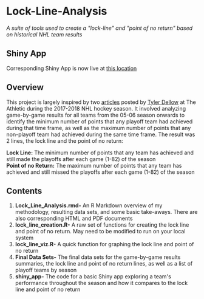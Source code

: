 # Lock-Line-Analysis
*A suite of tools used to create a "lock-line" and "point of no return" based on historical NHL team results*

## Shiny App
Corresponding Shiny App is now live at [this location](https://efastner.shinyapps.io/lock_line_analysis/)

## Overview
This project is largely inspired by two [articles](https://theathletic.com/222746/2018/01/26/dellow-point-of-no-return-all-star-edition/) posted by [Tyler Dellow](https://theathletic.com/187165/2017/12/22/dellow-the-point-of-no-return-viva-las-vegas-edition/) at The Athletic during the 2017-2018 NHL hockey season. It involved analyzing game-by-game results for all teams from the 05-06 season onwards to identify the minimum number of points that any playoff team had achieved during that time frame, as well as the maximum number of points that any non-playoff team had achieved during the same time frame. The result was 2 lines, the lock line and the point of no return:

**Lock Line:** The minimum number of points that any team has achieved and still made the playoffs after each game (1-82) of the season  
**Point of no Return:** The maximum number of points that any team has achieved and still missed the playoffs after each game (1-82) of the season

## Contents
1. **Lock_Line_Analysis.rmd-** An R Markdown overview of my methodology, resulting data sets, and some basic take-aways. There are also corresponding HTML and PDF documents
2. **lock_line_creation.R-** A raw set of functions for creating the lock line and point of no return. May need to be modified to run on your local system
3. **lock_line_viz.R-** A quick function for graphing the lock line and point of no return
4. **Final Data Sets-** The final data sets for the game-by-game results summaries, the lock line and point of no return lines, as well as a list of playoff teams by season
5. **shiny_app-** The code for a basic Shiny app exploring a team's performance throughout the season and how it compares to the lock line and point of no return